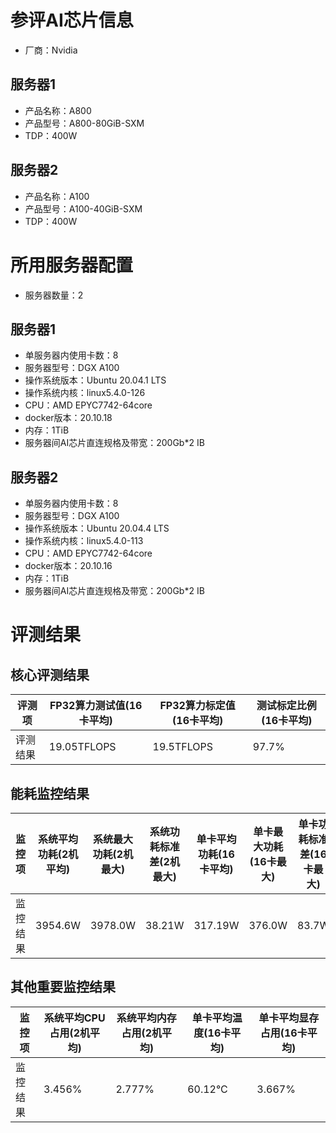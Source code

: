 # 参评AI芯片信息

* 厂商：Nvidia

## 服务器1

* 产品名称：A800
* 产品型号：A800-80GiB-SXM
* TDP：400W

## 服务器2

- 产品名称：A100
- 产品型号：A100-40GiB-SXM
- TDP：400W

# 所用服务器配置

* 服务器数量：2

## 服务器1

* 单服务器内使用卡数：8
* 服务器型号：DGX A100
* 操作系统版本：Ubuntu 20.04.1 LTS
* 操作系统内核：linux5.4.0-126
* CPU：AMD EPYC7742-64core
* docker版本：20.10.18
* 内存：1TiB
* 服务器间AI芯片直连规格及带宽：200Gb*2 IB

## 服务器2

- 单服务器内使用卡数：8
- 服务器型号：DGX A100
- 操作系统版本：Ubuntu 20.04.4 LTS
- 操作系统内核：linux5.4.0-113
- CPU：AMD EPYC7742-64core
- docker版本：20.10.16
- 内存：1TiB
- 服务器间AI芯片直连规格及带宽：200Gb*2 IB

# 评测结果

## 核心评测结果

| 评测项  | FP32算力测试值(16卡平均) | FP32算力标定值(16卡平均) | 测试标定比例(16卡平均) |
| ---- | ---------------- | ---------------- | ------------- |
| 评测结果 | 19.05TFLOPS      | 19.5TFLOPS       | 97.7%         |

## 能耗监控结果

| 监控项  | 系统平均功耗(2机平均) | 系统最大功耗(2机最大) | 系统功耗标准差(2机最大) | 单卡平均功耗(16卡平均) | 单卡最大功耗(16卡最大) | 单卡功耗标准差(16卡最大) |
| ---- | ------------ | ------------ | ------------- | ------------- | ------------- | -------------- |
| 监控结果 | 3954.6W      | 3978.0W      | 38.21W        | 317.19W       | 376.0W        | 83.7W          |

## 其他重要监控结果

| 监控项  | 系统平均CPU占用(2机平均) | 系统平均内存占用(2机平均) | 单卡平均温度(16卡平均) | 单卡平均显存占用(16卡平均) |
| ---- | --------------- | -------------- | ------------- | --------------- |
| 监控结果 | 3.456%          | 2.777%         | 60.12°C       | 3.667%          |
